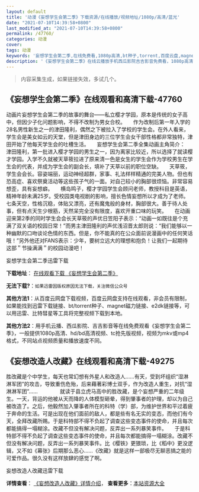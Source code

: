 ```yaml
---
layout: default
title: '动漫《妄想学生会第二季》下载资源/在线播放/视频地址/1080p/高清/蓝光'
date: "2021-07-10T14:39:58+0800"
last_modified_at: "2021-07-10T14:39:58+0800"
permalink: /47760/
categories: 动漫
cover:
tags: 动漫
keywords: '妄想学生会第二季,在线免费看,1080p高清,bt种子,torrent,百度云盘,magnet,磁力链,迅雷下载资源'
description: '《妄想学生会第二季》在线云播放手机西瓜影院吉吉影音免费看，1080p高清bd/hd未删减完整版和tc抢先枪版，mkv/mp4格式，附带bt/torrent种子、magnet/磁力链、百度云盘、网盘资源迅雷下载链接'
---
```


>内容采集生成，如果链接失效，多试几个。


## 《妄想学生会第二季》在线观看和高清下载-47760

动画片妄想学生会第二季的故事的舞台&mdash;—私立樱才学园，原本是传统的女子高中，但因少子化问题影响，不得不改制为男女合校。　　作为改制后第一年入学的28名男性新生之一的津田隆利，偶然之下被拉入了学校的学生会。在外人看来，学生会是美女如云的天堂，但是津田身边的三位学生会女干部性格都非常独特，津田开始了他每天学生会的吐槽生活。　　妄想学生会第二季全集动画主角简介：　　津田隆利，第一批进入樱才学园的男生之一，因为离家比较近，所以选择了就读樱才学园。入学不久就被天草筱拉进了原来清一色是女生的学生会作为学校男生在学生会的代表，并成为学生会的副会长，填补了天草以前的职位空缺。　　天草筱，学生会会长。容姿端丽，运动神经超群，家事、礼法样样精通的完美人物。但也有恐高症、喜欢祭奠活动等这些孩子气的一面。对自己较小的胸部很烦恼。非常容易想歪，具有妄想癖。　　横岛鸣子，樱才学园学生会顾问老师，教授科目是英语，精神年龄未满25岁。受校园类电视剧的影响，擅长色情妄想所以才成为了老师。　　七条天空，性格沉稳，体贴又漂亮，还有魔鬼般的身材，胸部很大。善于待人处事，但有点天生少根筋，天然呆完全没有限度，喜欢开重口味的玩笑。　　在动画迎来第2季的同时学生会会长天草筱的声优日笠阳子表示：“动画一如既往是个充满了双关语的校园日常！”而男主津田隆利的声优浅沼晋太郎则说：“我们能够以一种幽默的口吻谈论色情的东西。但是，你不能真的在公众面前说漫画中的任何笑话哦！&rdquo;另外他还对FANS表示：少年，要树立远大的理想和抱负！让我们一起期待这部＂节操满满＂的校园动漫吧！


妄想学生会第二季迅雷下载

**下载地址**： [在线观看下载 《妄想学生会第二季》](https://www.993dy.com//vod-detail-id-5912.html) 


**无法下载?**：`如果迅雷因版权原因无法下载，关注微信公众号 `

**其他方法1**：从百度云网盘下载视频，百度云网盘支持在线观看，非会员有限制，如果能找到迅雷下载链接、bt/torrent种子、magnet磁力链接、e2dk链接等，可以用迅雷、比特彗星等工具将完整视频下载到本地。

**其他方法2**：用手机云播、西瓜影院、吉吉影音等在线免费观看《妄想学生会第二季》，一般提供1080p高清、hd/bd高清视频、tc抢先版视频，视频为mkv或mp4格式，不同站点视频质量和播放速度不同。


## 《妄想改造人改藏》在线观看和高清下载-49275

胜改藏是个中学生，每天也常幻想有外星人和改造人……有天，受到坏组织“湿淋淋军团&rdquo;的攻击，导致重伤危殆，后来藉著彩博士双手，作为改造人重生，对抗&ldquo;湿淋淋军团&rdquo;…… 　　　　就读于县立虎马高中的胜改藏，是个妄想严重的二年级生。一天，背运的他被从天而降的人体模型砸晕，得到肇事者的护理，却以为自己被改造了。之后，他毅然加入肇事者所在的科特（学）部，为维护世界和平过着疲于奔命的生活。可是出现在他们面前的敌人，都是些有名无实的变态，而他们有今天，全拜改藏所赐。于是科特部不得不负起了调查这些变态事件的使命，并且每次都能搞得一塌糊涂。改藏不但没有解决问题，反弄出一系列暴笑事件。</div>　　于是科特部不得不负起了调查这些变态事件的使命，并且每次都能搞得一塌糊涂。改藏不但没有解决问题，反弄出一系列暴笑事件。比《樱铁》更猥琐，比《稻中》更没逻辑，又不如《幕张》后期那么恶心&hellip;…《改藏》就是这样一部极尽无聊恶搞之能的可爱作品。很久没有这样放肆的感觉了啊。</div>


妄想改造人改藏迅雷下载

**详情查看**： [《妄想改造人改藏》详情介绍](/movie/49275/)， **查看更多**：[本站资源大全](/movie/t/all/)

